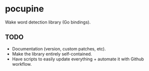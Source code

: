 # pocupine

Wake word detection library (Go bindings).

## TODO

- Documentation (version, custom patches, etc).
- Make the library entirely self-contained.
- Have scripts to easily update everything + automate it with Github workflow.
